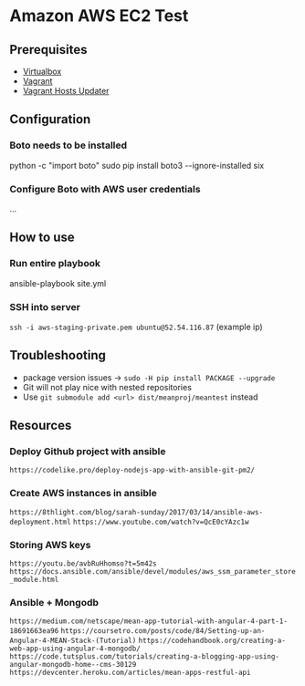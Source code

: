 # Amazon AWS EC2 Test

## Prerequisites

- [Virtualbox](https://www.virtualbox.org)
- [Vagrant](https://www.vagrantup.com/)
- [Vagrant Hosts Updater](https://github.com/cogitatio/vagrant-hostsupdater)

## Configuration

### Boto needs to be installed

python -c "import boto"
sudo pip install boto3 --ignore-installed six

### Configure Boto with AWS user credentials

...

## How to use

### Run entire playbook

ansible-playbook site.yml

### SSH into server

`ssh -i aws-staging-private.pem ubuntu@52.54.116.87` (example ip)

## Troubleshooting

- package version issues -> `sudo -H pip install PACKAGE --upgrade`
- Git will not play nice with nested repositories
- Use `git submodule add <url> dist/meanproj/meantest` instead

## Resources

### Deploy Github project with ansible

`https://codelike.pro/deploy-nodejs-app-with-ansible-git-pm2/`

### Create AWS instances in ansible

`https://8thlight.com/blog/sarah-sunday/2017/03/14/ansible-aws-deployment.html`
`https://www.youtube.com/watch?v=QcE0cYAzc1w`

### Storing AWS keys

`https://youtu.be/avbRuHhomso?t=5m42s`
`https://docs.ansible.com/ansible/devel/modules/aws_ssm_parameter_store_module.html`

### Ansible + Mongodb

`https://medium.com/netscape/mean-app-tutorial-with-angular-4-part-1-18691663ea96`
`https://coursetro.com/posts/code/84/Setting-up-an-Angular-4-MEAN-Stack-(Tutorial)`
`https://codehandbook.org/creating-a-web-app-using-angular-4-mongodb/`
`https://code.tutsplus.com/tutorials/creating-a-blogging-app-using-angular-mongodb-home--cms-30129`
`https://devcenter.heroku.com/articles/mean-apps-restful-api`

